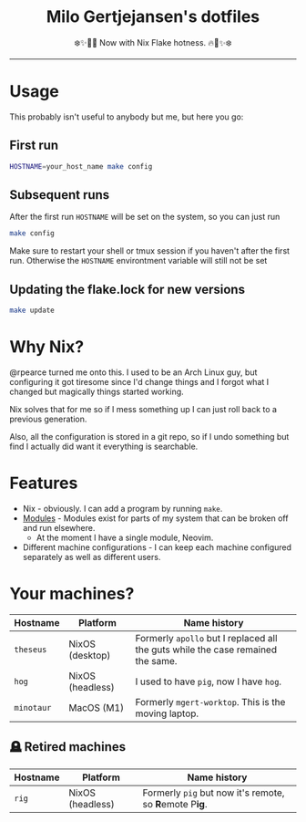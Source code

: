 <h1 align="center">Milo Gertjejansen's dotfiles</h1>

<p align="center">❄️✨🐧🔥 Now with Nix Flake hotness. 🔥🐧✨❄️</p>

---

# Usage

This probably isn't useful to anybody but me, but here you go:

## First run

```bash
HOSTNAME=your_host_name make config
```

## Subsequent runs

After the first run `HOSTNAME` will be set on the system, so you can just run

```bash
make config
```

Make sure to restart your shell or tmux session if you haven't after the first
run. Otherwise the `HOSTNAME` environtment variable will still not be set

## Updating the flake.lock for new versions

```bash
make update
```

# Why Nix?

@rpearce turned me onto this. I used to be an Arch Linux guy, but configuring
it got tiresome since I'd change things and I forgot what I changed but
magically things started working.

Nix solves that for me so if I mess something up I can just roll back to a
previous generation.

Also, all the configuration is stored in a git repo, so if I undo something but
find I actually did want it everything is searchable.

# Features

- Nix - obviously. I can add a program by running `make`.
- [Modules](./modules/README.md) - Modules exist for parts of my system that
  can be broken off and run elsewhere.
  - At the moment I have a single module, Neovim.
- Different machine configurations - I can keep each machine configured
  separately as well as different users.

# Your machines?

| Hostname        | Platform         | Name history |
| ---             | ---              | ---          |
| `theseus`       | NixOS (desktop)  | Formerly `apollo` but I replaced all the guts while the case remained the same. |
| `hog`           | NixOS (headless) | I used to have `pig`, now I have `hog`. |
| `minotaur` | MacOS (M1)       | Formerly `mgert-worktop`. This is the moving laptop. |


## 🪦 Retired machines

| Hostname  | Platform         | Name history |
| ---       | ---              | ---          |
| `rig`     | NixOS (headless) | Formerly `pig` but now it's remote, so **R**emote P**ig**. |
